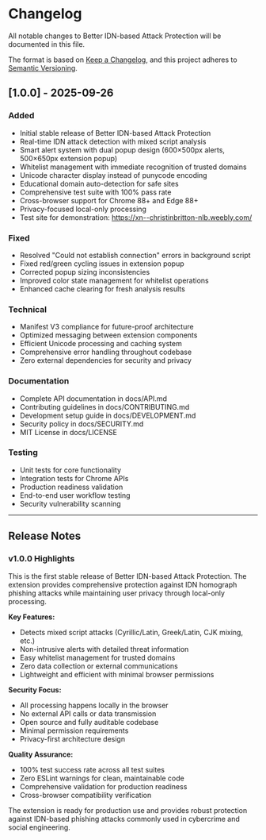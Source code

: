 # Changelog

All notable changes to Better IDN-based Attack Protection will be documented in this file.

The format is based on [Keep a Changelog](https://keepachangelog.com/en/1.0.0/),
and this project adheres to [Semantic Versioning](https://semver.org/spec/v2.0.0.html).

## [1.0.0] - 2025-09-26

### Added
- Initial stable release of Better IDN-based Attack Protection
- Real-time IDN attack detection with mixed script analysis
- Smart alert system with dual popup design (600×500px alerts, 500×650px extension popup)
- Whitelist management with immediate recognition of trusted domains
- Unicode character display instead of punycode encoding
- Educational domain auto-detection for safe sites
- Comprehensive test suite with 100% pass rate
- Cross-browser support for Chrome 88+ and Edge 88+
- Privacy-focused local-only processing
- Test site for demonstration: https://xn--christinbritton-nlb.weebly.com/

### Fixed
- Resolved "Could not establish connection" errors in background script
- Fixed red/green cycling issues in extension popup
- Corrected popup sizing inconsistencies
- Improved color state management for whitelist operations
- Enhanced cache clearing for fresh analysis results

### Technical
- Manifest V3 compliance for future-proof architecture
- Optimized messaging between extension components
- Efficient Unicode processing and caching system
- Comprehensive error handling throughout codebase
- Zero external dependencies for security and privacy

### Documentation
- Complete API documentation in docs/API.md
- Contributing guidelines in docs/CONTRIBUTING.md  
- Development setup guide in docs/DEVELOPMENT.md
- Security policy in docs/SECURITY.md
- MIT License in docs/LICENSE

### Testing
- Unit tests for core functionality
- Integration tests for Chrome APIs
- Production readiness validation
- End-to-end user workflow testing
- Security vulnerability scanning

---

## Release Notes

### v1.0.0 Highlights

This is the first stable release of Better IDN-based Attack Protection. The extension provides comprehensive protection against IDN homograph phishing attacks while maintaining user privacy through local-only processing.

**Key Features:**
- Detects mixed script attacks (Cyrillic/Latin, Greek/Latin, CJK mixing, etc.)
- Non-intrusive alerts with detailed threat information
- Easy whitelist management for trusted domains
- Zero data collection or external communications
- Lightweight and efficient with minimal browser permissions

**Security Focus:**
- All processing happens locally in the browser
- No external API calls or data transmission
- Open source and fully auditable codebase
- Minimal permission requirements
- Privacy-first architecture design

**Quality Assurance:**
- 100% test success rate across all test suites
- Zero ESLint warnings for clean, maintainable code
- Comprehensive validation for production readiness
- Cross-browser compatibility verification

The extension is ready for production use and provides robust protection against IDN-based phishing attacks commonly used in cybercrime and social engineering.